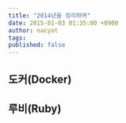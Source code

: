 ```yaml
---
title: "2014년을 정리하며"
date: 2015-01-03 01:35:00 +0900
author: nacyot
tags: 
published: false
---
```


## 도커(Docker)

## 루비(Ruby)
